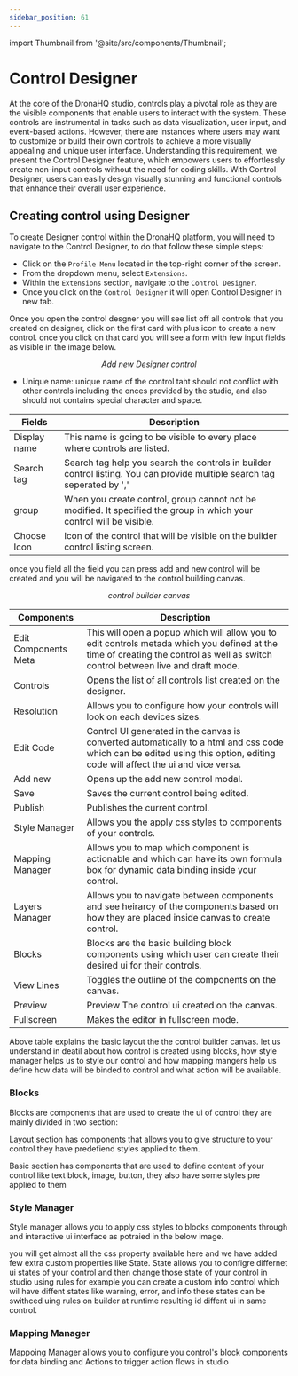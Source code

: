 ```yaml
---
sidebar_position: 61
---
```


import Thumbnail from '@site/src/components/Thumbnail';

# Control Designer

At the core of the DronaHQ studio, controls play a pivotal role as they are the visible components that enable users to interact with the system. These controls are instrumental in tasks such as data visualization, user input, and event-based actions. However, there are instances where users may want to customize or build their own controls to achieve a more visually appealing and unique user interface. Understanding this requirement, we present the Control Designer feature, which empowers users to effortlessly create non-input controls without the need for coding skills. With Control Designer, users can easily design visually stunning and functional controls that enhance their overall user experience.

## Creating control using Designer

To create Designer control within the DronaHQ platform, you will need to navigate to the Control Designer, to do that follow these simple steps:

- Click on the `Profile Menu` located in the top-right corner of the screen.
- From the dropdown menu, select `Extensions`.
- Within the `Extensions` section, navigate to the `Control Designer`.
- Once you click on the `Control Designer` it will open Control Designer in new tab.

Once you open the control desgner you will see list off all controls that you created on designer, click on the first card with plus icon to create a new control. once you click on that card you will see a form with few input fields as visible in the image below.

<figure>
  <Thumbnail src="/img/designer/add-new-control-designer.png" alt="Add new Designer Control" />
  <figcaption align = "center"><i>Add new Designer control</i></figcaption>
</figure>

- Unique name: unique name of the control taht should not conflict with other controls including the onces provided by the studio, and also should not contains special character and space.

 | Fields | Description |
 | ------------------ | -------------------- |
 | Display name | This name is going to be visible to every place where controls are listed. |
 | Search tag | Search tag help you search the controls in builder control listing. You can provide multiple search tag seperated by ',' |
 | group  | When you create control, group cannot not be modified. It specified the group in which your control will be visible. |
 | Choose Icon | Icon of the control that will be visible on the builder control listing screen. |

once you field all the field you can press add and new control will be created and you will  be navigated to the control building canvas.

<figure>
  <Thumbnail src="/img/designer/control-builder-canvas.png" alt="Conrol builder canvas" />
  <figcaption align = "center"><i>control builder canvas</i></figcaption>
</figure>

 | Components | Description |
 | ---------------- | -----------------|
 | Edit Components Meta | This will open a popup which will allow you to edit controls metada which you defined at the time of creating the control as well as switch control between live and draft mode.
 | Controls | Opens the list of all controls list created on the designer. |
 | Resolution | Allows you to configure how your controls will look on each devices sizes. |
 | Edit Code | Control UI generated in the canvas is converted automatically to a html and css code which can be edited using this option, editing code will affect the ui and vice versa. |
 | Add new | Opens up the add new control modal. |
 | Save | Saves the current control being edited. |
 | Publish | Publishes the current control. |
 | Style Manager | Allows you the apply css styles to components of your controls. |
 | Mapping Manager | Allows you to map which component is actionable and which can have its own formula box for dynamic data binding inside your control. |
 | Layers Manager | Allows you to navigate between components and see heirarcy of the components based on how they are placed inside canvas to create control. |
 | Blocks | Blocks are the basic building block components using which user can create their desired ui for their controls. |
 | View Lines | Toggles the outline of the components on the canvas. |
 | Preview | Preview The control ui created on the canvas. |
 | Fullscreen | Makes the editor in fullscreen mode. |

Above table explains the basic layout the the control builder canvas. let us understand in deatil about how control is created using blocks, how style manager helps us to style our control and how mapping mangers help us define how data will be binded to control and what action will be available.

### Blocks

Blocks are components that are used to create the ui of control they are mainly divided in two section:
<figure>
  <Thumbnail src="/img/designer/block-designer.png" alt="Blocks" width="150px"/>
</figure>
Layout section has components that allows you to give structure to your control they have predefiend styles applied to them.

Basic section has components that are used to define content of your control like text block, image, button, they also have some styles pre applied to them 
### Style Manager

Style manager allows you to apply css styles to blocks components through and interactive ui interface as potraied in the below image.

<figure>
  <Thumbnail src="/img/designer/styles-designer.png" alt="Blocks" width="200px"/>
</figure>

you will get almost all the css property available here and we have added few extra custom properties like State. State allows you to configre differnet ui states of your control and then change those state of your control in studio using rules for example you can create a custom info control which wil have diffent states like warning, error, and info these states can be swithced uing rules on builder at runtime resulting id diffent ui in same control.

### Mapping Manager

Mappoing Manager allows you to configure you control's block components for data binding and Actions to trigger action flows in studio 

<figure>
  <Thumbnail src="/img/designer/mapping-designer.png" alt="Blocks" width="200px"/>
</figure>